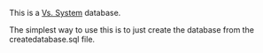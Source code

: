 This is a [Vs. System](https://en.wikipedia.org/wiki/Vs._System) database.

The simplest way to use this is to just create the database from the createdatabase.sql file.